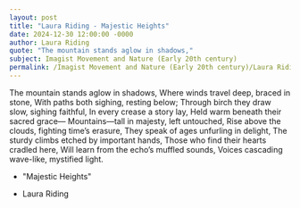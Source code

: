 ```yaml
---
layout: post
title: "Laura Riding - Majestic Heights"
date: 2024-12-30 12:00:00 -0000
author: Laura Riding
quote: "The mountain stands aglow in shadows,"
subject: Imagist Movement and Nature (Early 20th century)
permalink: /Imagist Movement and Nature (Early 20th century)/Laura Riding/Laura Riding - Majestic Heights
---
```


The mountain stands aglow in shadows,
Where winds travel deep, braced in stone,
With paths both sighing, resting below; 
Through birch they draw slow, sighing faithful, 
In every crease a story lay,
Held warm beneath their sacred grace—
Mountains—tall in majesty, left untouched,
Rise above the clouds, fighting time’s erasure, 
They speak of ages unfurling in delight,
The sturdy climbs etched by important hands, 
Those who find their hearts cradled here,
Will learn from the echo’s muffled sounds,
Voices cascading wave-like, mystified light.

- "Majestic Heights"

- Laura Riding
